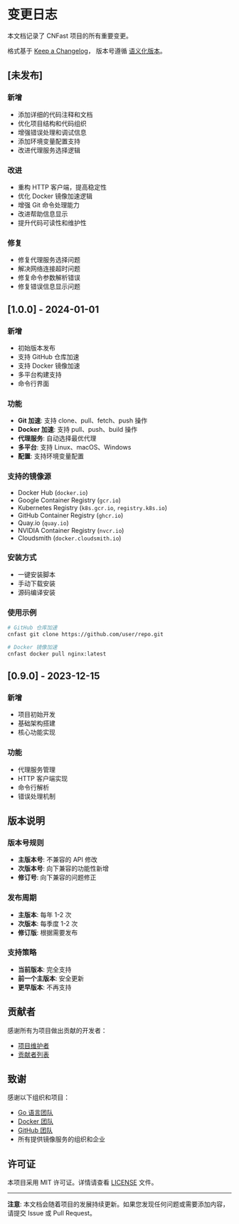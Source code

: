 # 变更日志

本文档记录了 CNFast 项目的所有重要变更。

格式基于 [Keep a Changelog](https://keepachangelog.com/zh-CN/1.0.0/)，
版本号遵循 [语义化版本](https://semver.org/lang/zh-CN/)。

## [未发布]

### 新增
- 添加详细的代码注释和文档
- 优化项目结构和代码组织
- 增强错误处理和调试信息
- 添加环境变量配置支持
- 改进代理服务选择逻辑

### 改进
- 重构 HTTP 客户端，提高稳定性
- 优化 Docker 镜像加速逻辑
- 增强 Git 命令处理能力
- 改进帮助信息显示
- 提升代码可读性和维护性

### 修复
- 修复代理服务选择问题
- 解决网络连接超时问题
- 修复命令参数解析错误
- 修复错误信息显示问题

## [1.0.0] - 2024-01-01

### 新增
- 初始版本发布
- 支持 GitHub 仓库加速
- 支持 Docker 镜像加速
- 多平台构建支持
- 命令行界面

### 功能
- **Git 加速**: 支持 clone、pull、fetch、push 操作
- **Docker 加速**: 支持 pull、push、build 操作
- **代理服务**: 自动选择最优代理
- **多平台**: 支持 Linux、macOS、Windows
- **配置**: 支持环境变量配置

### 支持的镜像源
- Docker Hub (`docker.io`)
- Google Container Registry (`gcr.io`)
- Kubernetes Registry (`k8s.gcr.io`, `registry.k8s.io`)
- GitHub Container Registry (`ghcr.io`)
- Quay.io (`quay.io`)
- NVIDIA Container Registry (`nvcr.io`)
- Cloudsmith (`docker.cloudsmith.io`)

### 安装方式
- 一键安装脚本
- 手动下载安装
- 源码编译安装

### 使用示例
```bash
# GitHub 仓库加速
cnfast git clone https://github.com/user/repo.git

# Docker 镜像加速
cnfast docker pull nginx:latest
```

## [0.9.0] - 2023-12-15

### 新增
- 项目初始开发
- 基础架构搭建
- 核心功能实现

### 功能
- 代理服务管理
- HTTP 客户端实现
- 命令行解析
- 错误处理机制

## 版本说明

### 版本号规则

- **主版本号**: 不兼容的 API 修改
- **次版本号**: 向下兼容的功能性新增
- **修订号**: 向下兼容的问题修正

### 发布周期

- **主版本**: 每年 1-2 次
- **次版本**: 每季度 1-2 次
- **修订版**: 根据需要发布

### 支持策略

- **当前版本**: 完全支持
- **前一个主版本**: 安全更新
- **更早版本**: 不再支持

## 贡献者

感谢所有为项目做出贡献的开发者：

- [项目维护者](https://github.com/sallaixu)
- [贡献者列表](https://github.com/sallaixu/cnfast/contributors)

## 致谢

感谢以下组织和项目：

- [Go 语言团队](https://golang.org/)
- [Docker 团队](https://www.docker.com/)
- [GitHub 团队](https://github.com/)
- 所有提供镜像服务的组织和企业

## 许可证

本项目采用 MIT 许可证。详情请查看 [LICENSE](LICENSE) 文件。

---

**注意**: 本文档会随着项目的发展持续更新。如果您发现任何问题或需要添加内容，请提交 Issue 或 Pull Request。

